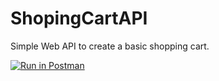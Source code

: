# ShopingCartAPI
Simple Web API to create a basic shopping cart. 


[![Run in Postman](https://run.pstmn.io/button.svg)](https://app.getpostman.com/run-collection/d542f0b3a165133679ba)
